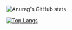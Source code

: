 ![Anurag's GitHub stats](https://github-readme-stats.vercel.app/api?username=yestan1125&show_icons=true&bg_color=00000000)

[![Top Langs](https://github-readme-stats.vercel.app/api/top-langs/?username=yestan1125&layout=donut)](https://github.com/anuraghazra/github-readme-stats)
